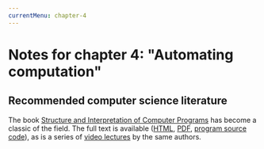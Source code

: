 ```yaml
---
currentMenu: chapter-4
---
```


# Notes for chapter 4: "Automating computation"

## Recommended computer science literature

The book [Structure and Interpretation of Computer Programs](https://mitpress.mit.edu/sicp/) has become a classic of the field. The full text is available ([HTML](http://mitpress.mit.edu/sicp/full-text/book/book.html), [PDF](http://web.mit.edu/alexmv/6.037/sicp.pdf), [program source code](https://mitpress.mit.edu/sicp/code/index.html)), as is a series of [video lectures](https://groups.csail.mit.edu/mac/classes/6.001/abelson-sussman-lectures/) by the same authors.
